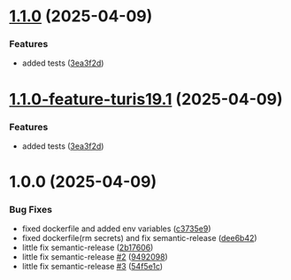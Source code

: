# [1.1.0](https://github.com/turis-org/PLACES/compare/v1.0.0...v1.1.0) (2025-04-09)


### Features

* added tests ([3ea3f2d](https://github.com/turis-org/PLACES/commit/3ea3f2d42329469d86de06eecfbdb1aa1b615fd4))

# [1.1.0-feature-turis19.1](https://github.com/turis-org/PLACES/compare/v1.0.0...v1.1.0-feature-turis19.1) (2025-04-09)


### Features

* added tests ([3ea3f2d](https://github.com/turis-org/PLACES/commit/3ea3f2d42329469d86de06eecfbdb1aa1b615fd4))

# 1.0.0 (2025-04-09)


### Bug Fixes

* fixed dockerfile and added env variables ([c3735e9](https://github.com/turis-org/PLACES/commit/c3735e9055c252aa8979e5c3392b52df0ec74990))
* fixed dockerfile(rm secrets) and fix semantic-release ([dee6b42](https://github.com/turis-org/PLACES/commit/dee6b42bdaeed2794dbaaa19133b24ab05edea9e))
* little fix semantic-release ([2b17606](https://github.com/turis-org/PLACES/commit/2b1760645b547e587269a7667572d9331847cbe9))
* little fix semantic-release [#2](https://github.com/turis-org/PLACES/issues/2) ([9492098](https://github.com/turis-org/PLACES/commit/949209898d4da86d970772f6f19add4986ec8f40))
* little fix semantic-release [#3](https://github.com/turis-org/PLACES/issues/3) ([54f5e1c](https://github.com/turis-org/PLACES/commit/54f5e1c46dbd36659628257f99af706698a3cfbd))
